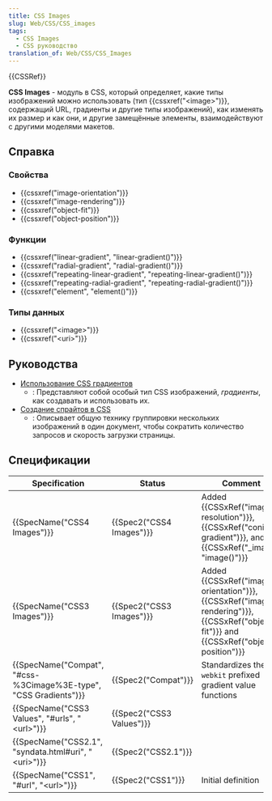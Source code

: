 ```yaml
---
title: CSS Images
slug: Web/CSS/CSS_images
tags:
  - CSS Images
  - CSS руководство
translation_of: Web/CSS/CSS_Images
---
```


{{CSSRef}}

**CSS Images** - модуль в CSS, который определяет, какие типы изображений можно использовать (тип {{cssxref("&lt;image&gt;")}}, содержащий URL, градиенты и другие типы изображений), как изменять их размер и как они, и другие замещённые элементы, взаимодействуют с другими моделями макетов.

## Справка

### Свойства

- {{cssxref("image-orientation")}}
- {{cssxref("image-rendering")}}
- {{cssxref("object-fit")}}
- {{cssxref("object-position")}}

### Функции

- {{cssxref("linear-gradient", "linear-gradient()")}}
- {{cssxref("radial-gradient", "radial-gradient()")}}
- {{cssxref("repeating-linear-gradient", "repeating-linear-gradient()")}}
- {{cssxref("repeating-radial-gradient", "repeating-radial-gradient()")}}
- {{cssxref("element", "element()")}}

### Типы данных

- {{cssxref("&lt;image&gt;")}}
- {{cssxref("&lt;uri&gt;")}}

## Руководства

- [Использование CSS градиентов](/ru/docs/Web/CSS/CSS_Images/Using_CSS_gradients)
  - : Представляют собой особый тип CSS изображений, _градиенты_, как создавать и использовать их.
- [Создание спрайтов в CSS](/ru/docs/Web/CSS/CSS_Images/Implementing_image_sprites_in_CSS)
  - : Описывает общую технику группировки нескольких изображений в один документ, чтобы сократить количество запросов и скорость загрузки страницы.

## Спецификации

| Specification                                                    | Status                   | Comment                                                                                                                              |
| ---------------------------------------------------------------- | ------------------------ | ------------------------------------------------------------------------------------------------------------------------------------ |
| {{SpecName("CSS4 Images")}}                                      | {{Spec2("CSS4 Images")}} | Added {{CSSxRef("image-resolution")}}, {{CSSxRef("conic-gradient")}}, and {{CSSxRef("_image", "image()")}}                           |
| {{SpecName("CSS3 Images")}}                                      | {{Spec2("CSS3 Images")}} | Added {{CSSxRef("image-orientation")}}, {{CSSxRef("image-rendering")}}, {{CSSxRef("object-fit")}} and {{CSSxRef("object-position")}} |
| {{SpecName("Compat", "#css-%3Cimage%3E-type", "CSS Gradients")}} | {{Spec2("Compat")}}      | Standardizes the `-webkit` prefixed gradient value functions                                                                         |
| {{SpecName("CSS3 Values", "#urls", "&lt;url&gt;")}}              | {{Spec2("CSS3 Values")}} |                                                                                                                                      |
| {{SpecName("CSS2.1", "syndata.html#uri", "&lt;uri&gt;")}}        | {{Spec2("CSS2.1")}}      |                                                                                                                                      |
| {{SpecName("CSS1", "#url", "&lt;url&gt;")}}                      | {{Spec2("CSS1")}}        | Initial definition                                                                                                                   |
